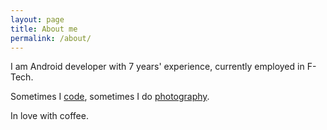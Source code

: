 ```yaml
---
layout: page
title: About me
permalink: /about/
---
```


I am Android developer with 7 years' experience, currently employed in F-Tech.

Sometimes I [code](/projects/), sometimes I do [photography][instagram].

In love with coffee.

[instagram]: https://www.instagram.com/igortalankin/
